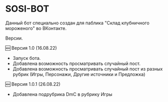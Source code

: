 # SOSI-BOT
Данный бот специально создан для паблика "Склад клубничного мороженого" во ВКонтакте.

Версии.

🆕 Версия 1.0 (16.08.22)
- Запуск бота.
- Добавлена возможность просматривать случайный пост.
- Добавлена возможность просматривать случайный пост из разных рубрик (Игры, Персонажи, Другие источники и Предложка)

🆕 Версия 1.0.1 (26.08.22)
- Добавлена подрубрика DmC в рубрику Игры
